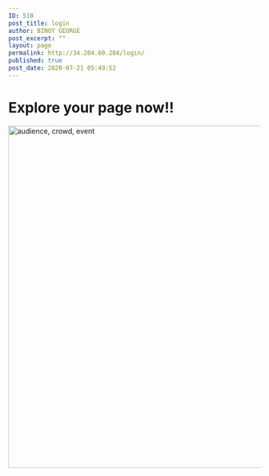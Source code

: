 ```yaml
---
ID: 510
post_title: login
author: BINOY GEORGE
post_excerpt: ""
layout: page
permalink: http://34.204.60.204/login/
published: true
post_date: 2020-07-21 05:49:52
---
```

<h1>Explore your page now!!</h1>		
										<img width="1024" height="682" src="http://18.204.15.73/wp-content/uploads/2020/07/audience-crowd-event-945449-1024x682.jpg" alt="audience, crowd, event" srcset="http://18.204.15.73/wp-content/uploads/2020/07/audience-crowd-event-945449-1024x682.jpg 1024w, http://18.204.15.73/wp-content/uploads/2020/07/audience-crowd-event-945449-300x200.jpg 300w, http://18.204.15.73/wp-content/uploads/2020/07/audience-crowd-event-945449-768x512.jpg 768w, http://18.204.15.73/wp-content/uploads/2020/07/audience-crowd-event-945449.jpg 1280w" sizes="(max-width: 1024px) 100vw, 1024px" />